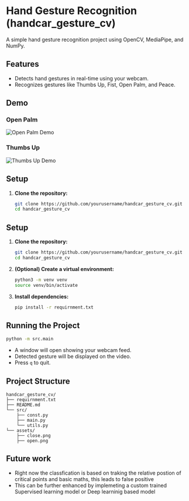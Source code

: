 # Hand Gesture Recognition (handcar_gesture_cv)

A simple hand gesture recognition project using OpenCV, MediaPipe, and NumPy.

## Features

- Detects hand gestures in real-time using your webcam.
- Recognizes gestures like Thumbs Up, Fist, Open Palm, and Peace.

## Demo

### Open Palm
![Open Palm Demo](assets/open.png)

### Thumbs Up
![Thumbs Up Demo](assets/close.png)

## Setup

1. **Clone the repository:**
   ```sh
   git clone https://github.com/yourusername/handcar_gesture_cv.git
   cd handcar_gesture_cv
   
## Setup

1. **Clone the repository:**
   ```sh
   git clone https://github.com/yourusername/handcar_gesture_cv.git
   cd handcar_gesture_cv
   ```

2. **(Optional) Create a virtual environment:**
   ```sh
   python3 -m venv venv
   source venv/bin/activate
   ```

3. **Install dependencies:**
   ```sh
   pip install -r requirnment.txt
   ```

## Running the Project

```sh
python -m src.main
```

- A window will open showing your webcam feed.
- Detected gesture will be displayed on the video.
- Press `q` to quit.

## Project Structure

```
handcar_gesture_cv/
├── requirnment.txt
├── README.md
└── src/
    ├── const.py
    ├── main.py
    └── utils.py
└── assets/
    ├── close.png
    ├── open.png
```



## Future work

- Right now the classfication is based on traking the relative postion of critical points and basic maths, this leads to false positive
- This can be further enhanced by implemeting a custom trained Supervised learning model or Deep learninig based model
